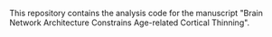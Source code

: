 This repository contains the analysis code for the manuscript "Brain Network Architecture Constrains Age-related Cortical Thinning".
